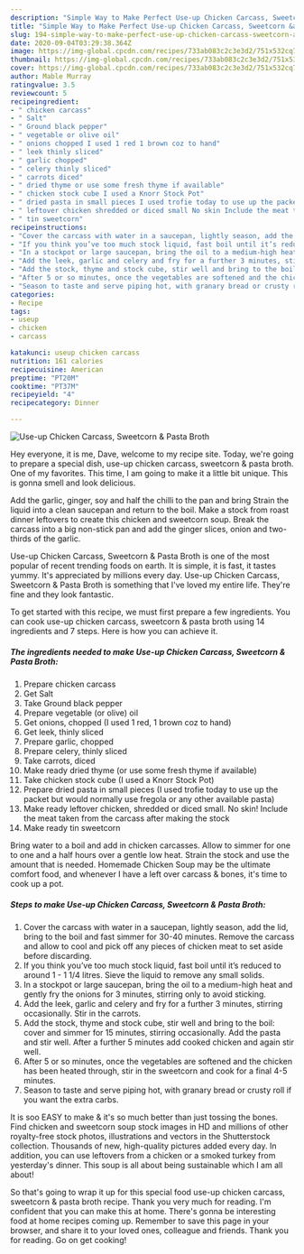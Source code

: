```yaml
---
description: "Simple Way to Make Perfect Use-up Chicken Carcass, Sweetcorn &amp;amp; Pasta Broth"
title: "Simple Way to Make Perfect Use-up Chicken Carcass, Sweetcorn &amp;amp; Pasta Broth"
slug: 194-simple-way-to-make-perfect-use-up-chicken-carcass-sweetcorn-and-amp-pasta-broth
date: 2020-09-04T03:29:38.364Z
image: https://img-global.cpcdn.com/recipes/733ab083c2c3e3d2/751x532cq70/use-up-chicken-carcass-sweetcorn-pasta-broth-recipe-main-photo.jpg
thumbnail: https://img-global.cpcdn.com/recipes/733ab083c2c3e3d2/751x532cq70/use-up-chicken-carcass-sweetcorn-pasta-broth-recipe-main-photo.jpg
cover: https://img-global.cpcdn.com/recipes/733ab083c2c3e3d2/751x532cq70/use-up-chicken-carcass-sweetcorn-pasta-broth-recipe-main-photo.jpg
author: Mable Murray
ratingvalue: 3.5
reviewcount: 5
recipeingredient:
- " chicken carcass"
- " Salt"
- " Ground black pepper"
- " vegetable or olive oil"
- " onions chopped I used 1 red 1 brown coz to hand"
- " leek thinly sliced"
- " garlic chopped"
- " celery thinly sliced"
- " carrots diced"
- " dried thyme or use some fresh thyme if available"
- " chicken stock cube I used a Knorr Stock Pot"
- " dried pasta in small pieces I used trofie today to use up the packet but would normally use fregola or any other available pasta"
- " leftover chicken shredded or diced small No skin Include the meat taken from the carcass after making the stock"
- " tin sweetcorn"
recipeinstructions:
- "Cover the carcass with water in a saucepan, lightly season, add the lid, bring to the boil and fast simmer for 30-40 minutes. Remove the carcass and allow to cool and pick off any pieces of chicken meat to set aside before discarding."
- "If you think you’ve too much stock liquid, fast boil until it’s reduced to around 1 - 1 1/4 litres. Sieve the liquid to remove any small solids."
- "In a stockpot or large saucepan, bring the oil to a medium-high heat and gently fry the onions for 3 minutes, stirring only to avoid sticking."
- "Add the leek, garlic and celery and fry for a further 3 minutes, stirring occasionally. Stir in the carrots."
- "Add the stock, thyme and stock cube, stir well and bring to the boil: cover and simmer for 15 minutes, stirring occasionally. Add the pasta and stir well. After a further 5 minutes add cooked chicken and again stir well."
- "After 5 or so minutes, once the vegetables are softened and the chicken has been heated through, stir in the sweetcorn and cook for a final 4-5 minutes."
- "Season to taste and serve piping hot, with granary bread or crusty roll if you want the extra carbs."
categories:
- Recipe
tags:
- useup
- chicken
- carcass

katakunci: useup chicken carcass 
nutrition: 161 calories
recipecuisine: American
preptime: "PT20M"
cooktime: "PT37M"
recipeyield: "4"
recipecategory: Dinner

---
```



![Use-up Chicken Carcass, Sweetcorn &amp; Pasta Broth](https://img-global.cpcdn.com/recipes/733ab083c2c3e3d2/751x532cq70/use-up-chicken-carcass-sweetcorn-pasta-broth-recipe-main-photo.jpg)

Hey everyone, it is me, Dave, welcome to my recipe site. Today, we're going to prepare a special dish, use-up chicken carcass, sweetcorn &amp; pasta broth. One of my favorites. This time, I am going to make it a little bit unique. This is gonna smell and look delicious.

Add the garlic, ginger, soy and half the chilli to the pan and bring Strain the liquid into a clean saucepan and return to the boil. Make a stock from roast dinner leftovers to create this chicken and sweetcorn soup. Break the carcass into a big non-stick pan and add the ginger slices, onion and two-thirds of the garlic.

Use-up Chicken Carcass, Sweetcorn &amp; Pasta Broth is one of the most popular of recent trending foods on earth. It is simple, it is fast, it tastes yummy. It's appreciated by millions every day. Use-up Chicken Carcass, Sweetcorn &amp; Pasta Broth is something that I've loved my entire life. They're fine and they look fantastic.


To get started with this recipe, we must first prepare a few ingredients. You can cook use-up chicken carcass, sweetcorn &amp; pasta broth using 14 ingredients and 7 steps. Here is how you can achieve it.

<!--inarticleads1-->

##### The ingredients needed to make Use-up Chicken Carcass, Sweetcorn &amp; Pasta Broth:

1. Prepare  chicken carcass
1. Get  Salt
1. Take  Ground black pepper
1. Prepare  vegetable (or olive) oil
1. Get  onions, chopped (I used 1 red, 1 brown coz to hand)
1. Get  leek, thinly sliced
1. Prepare  garlic, chopped
1. Prepare  celery, thinly sliced
1. Take  carrots, diced
1. Make ready  dried thyme (or use some fresh thyme if available)
1. Take  chicken stock cube (I used a Knorr Stock Pot)
1. Prepare  dried pasta in small pieces (I used trofie today to use up the packet but would normally use fregola or any other available pasta)
1. Make ready  leftover chicken, shredded or diced small. No skin! Include the meat taken from the carcass after making the stock
1. Make ready  tin sweetcorn


Bring water to a boil and add in chicken carcasses. Allow to simmer for one to one and a half hours over a gentle low heat. Strain the stock and use the amount that is needed. Homemade Chicken Soup may be the ultimate comfort food, and whenever I have a left over carcass &amp; bones, it&#39;s time to cook up a pot. 

<!--inarticleads2-->

##### Steps to make Use-up Chicken Carcass, Sweetcorn &amp; Pasta Broth:

1. Cover the carcass with water in a saucepan, lightly season, add the lid, bring to the boil and fast simmer for 30-40 minutes. Remove the carcass and allow to cool and pick off any pieces of chicken meat to set aside before discarding.
1. If you think you’ve too much stock liquid, fast boil until it’s reduced to around 1 - 1 1/4 litres. Sieve the liquid to remove any small solids.
1. In a stockpot or large saucepan, bring the oil to a medium-high heat and gently fry the onions for 3 minutes, stirring only to avoid sticking.
1. Add the leek, garlic and celery and fry for a further 3 minutes, stirring occasionally. Stir in the carrots.
1. Add the stock, thyme and stock cube, stir well and bring to the boil: cover and simmer for 15 minutes, stirring occasionally. Add the pasta and stir well. After a further 5 minutes add cooked chicken and again stir well.
1. After 5 or so minutes, once the vegetables are softened and the chicken has been heated through, stir in the sweetcorn and cook for a final 4-5 minutes.
1. Season to taste and serve piping hot, with granary bread or crusty roll if you want the extra carbs.


It is soo EASY to make &amp; it&#39;s so much better than just tossing the bones. Find chicken and sweetcorn soup stock images in HD and millions of other royalty-free stock photos, illustrations and vectors in the Shutterstock collection. Thousands of new, high-quality pictures added every day. In addition, you can use leftovers from a chicken or a smoked turkey from yesterday&#39;s dinner. This soup is all about being sustainable which I am all about! 

So that's going to wrap it up for this special food use-up chicken carcass, sweetcorn &amp; pasta broth recipe. Thank you very much for reading. I'm confident that you can make this at home. There's gonna be interesting food at home recipes coming up. Remember to save this page in your browser, and share it to your loved ones, colleague and friends. Thank you for reading. Go on get cooking!
